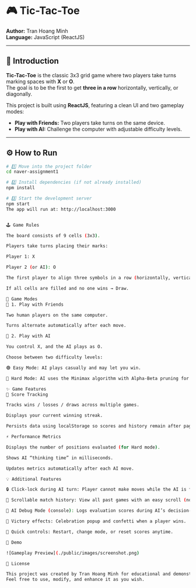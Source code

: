 # 🎮 Tic-Tac-Toe

**Author:** Tran Hoang Minh  
**Language:** JavaScript (ReactJS)  

---

## 🧩 Introduction

**Tic-Tac-Toe** is the classic 3x3 grid game where two players take turns marking spaces with **X** or **O**.  
The goal is to be the first to get **three in a row** horizontally, vertically, or diagonally.

This project is built using **ReactJS**, featuring a clean UI and two gameplay modes:
- **Play with Friends:** Two players take turns on the same device.  
- **Play with AI:** Challenge the computer with adjustable difficulty levels.

---

## ⚙️ How to Run

```bash
# 1️⃣ Move into the project folder
cd naver-assignment1

# 2️⃣ Install dependencies (if not already installed)
npm install

# 3️⃣ Start the development server
npm start
The app will run at: http://localhost:3000


🕹️ Game Rules

The board consists of 9 cells (3x3).

Players take turns placing their marks:

Player 1: X

Player 2 (or AI): O

The first player to align three symbols in a row (horizontally, vertically, or diagonally) wins.

If all cells are filled and no one wins → Draw.

🧠 Game Modes
👥 1. Play with Friends

Two human players on the same computer.

Turns alternate automatically after each move.

🤖 2. Play with AI

You control X, and the AI plays as O.

Choose between two difficulty levels:

🟢 Easy Mode: AI plays casually and may let you win.

🔴 Hard Mode: AI uses the Minimax algorithm with Alpha-Beta pruning for optimal moves.

✨ Game Features
🎯 Score Tracking

Tracks wins / losses / draws across multiple games.

Displays your current winning streak.

Persists data using localStorage so scores and history remain after page reload.

⚡ Performance Metrics

Displays the number of positions evaluated (for Hard mode).

Shows AI “thinking time” in milliseconds.

Updates metrics automatically after each AI move.

💡 Additional Features

🔒 Click-lock during AI turn: Player cannot make moves while the AI is thinking.

🧾 Scrollable match history: View all past games with an easy scroll (no limit of 5).

🧠 AI Debug Mode (console): Logs evaluation scores during AI’s decision-making process.

🌈 Victory effects: Celebration popup and confetti when a player wins.

🔄 Quick controls: Restart, change mode, or reset scores anytime.

📸 Demo

![Gameplay Preview](./public/images/screenshot.png)

📜 License

This project was created by Tran Hoang Minh for educational and demonstration purposes.
Feel free to use, modify, and enhance it as you wish.